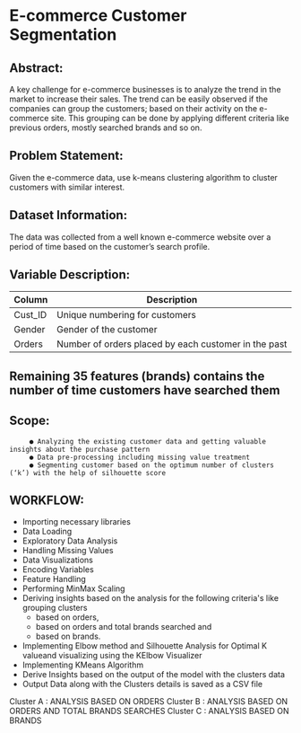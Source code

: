 # E-commerce Customer Segmentation

##  Abstract:

A key challenge for e-commerce businesses is to analyze the trend in the market to increase their sales. The trend can be easily observed if the companies can group the customers; based on their activity on the e-commerce site. This grouping can be done by applying different criteria like previous orders, mostly searched brands and so on.

##  Problem Statement:

Given the e-commerce data, use k-means clustering algorithm to cluster customers with similar interest.

##  Dataset Information:

The data was collected from a well known e-commerce website over a period of time based on the customer’s search profile.

##  Variable Description:

|    Column     |                     Description                      |
| ------------- | -----------------------------------------------------|
| Cust_ID       | Unique numbering for customers                       |
| Gender        | Gender of the customer                               |
| Orders        | Number of orders placed by each customer in the past |

## Remaining 35 features (brands) contains the number of time customers have searched them

## Scope:
         ● Analyzing the existing customer data and getting valuable insights about the purchase pattern
         ● Data pre-processing including missing value treatment
         ● Segmenting customer based on the optimum number of clusters (‘k’) with the help of silhouette score
         
## WORKFLOW:
* Importing necessary libraries
* Data Loading
* Exploratory Data Analysis
* Handling Missing Values
* Data Visualizations
* Encoding Variables
* Feature Handling
* Performing MinMax Scaling
* Deriving insights based on the analysis for the following criteria's like grouping clusters 
  * based on orders, 
  * based on orders and total brands searched and 
  * based on brands.
* Implementing Elbow method and Silhouette Analysis for Optimal K valueand visualizing using the KElbow Visualizer
* Implementing KMeans Algorithm
* Derive Insights based on the output of the model with the clusters data
* Output Data along with the Clusters details is saved as a CSV file

Cluster A :
                           ANALYSIS BASED ON ORDERS
Cluster B : 
                           ANALYSIS BASED ON ORDERS AND TOTAL BRANDS SEARCHES
Cluster C :
                           ANALYSIS BASED ON BRANDS

 
 
 

